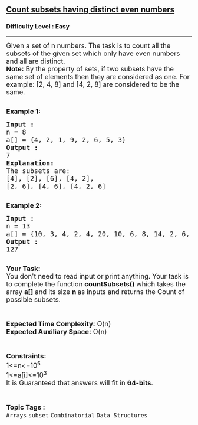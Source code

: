 <h2><a href="https://practice.geeksforgeeks.org/problems/count-subsets-having-distinct-even-numbers5726/1">Count subsets having distinct even numbers</a></h2><h3>Difficulty Level : Easy</h3><hr><div class="problems_problem_content__Xm_eO"><p><span style="font-size:18px">Given a set of n numbers. The task is to count all the subsets of the given set which only have even numbers and all are distinct.<br>
<strong>Note:</strong> By the property of sets, if two subsets have the same set of elements then they are considered as one. For example: [2, 4, 8] and [4, 2, 8] are considered to be the same.</span><br>
&nbsp;</p>

<p><span style="font-size:18px"><strong>Example 1:</strong></span></p>

<pre><span style="font-size:18px"><strong>Input : </strong>
n = 8
a[] = {4, 2, 1, 9, 2, 6, 5, 3}
<strong>Output : </strong>
7
<strong>Explanation:</strong>
The subsets are:
[4], [2], [6], [4, 2],
[2, 6], [4, 6], [4, 2, 6]</span></pre>

<div>&nbsp;</div>

<div><span style="font-size:18px"><strong>Example 2:</strong></span></div>

<pre><span style="font-size:18px"><strong>Input : </strong>
n = 13
a[] = {10, 3, 4, 2, 4, 20, 10, 6, 8, 14, 2, 6, 9}
<strong>Output : </strong>
127</span></pre>

<p><br>
<span style="font-size:18px"><strong>Your Task:&nbsp;&nbsp;</strong><br>
You don't need to read input or print anything. Your task is to complete the function&nbsp;<strong>countSubsets()</strong>&nbsp;which takes the array <strong>a[]</strong> and its size <strong>n </strong>as inputs and returns the Count of possible subsets.</span></p>

<p>&nbsp;</p>

<p><span style="font-size:18px"><strong>Expected Time Complexity:</strong> O(n)<br>
<strong>Expected Auxiliary Space:</strong> O(n)</span></p>

<p>&nbsp;</p>

<p><span style="font-size:18px"><strong>Constraints:</strong><br>
1&lt;=n&lt;=10<sup>5</sup><br>
1&lt;=a[i]&lt;=10<sup>3</sup><br>
It is Guaranteed that answers will fit in <strong>64-bits</strong>.</span></p>
</div><br><p><span style=font-size:18px><strong>Topic Tags : </strong><br><code>Arrays</code>&nbsp;<code>subset</code>&nbsp;<code>Combinatorial</code>&nbsp;<code>Data Structures</code>&nbsp;